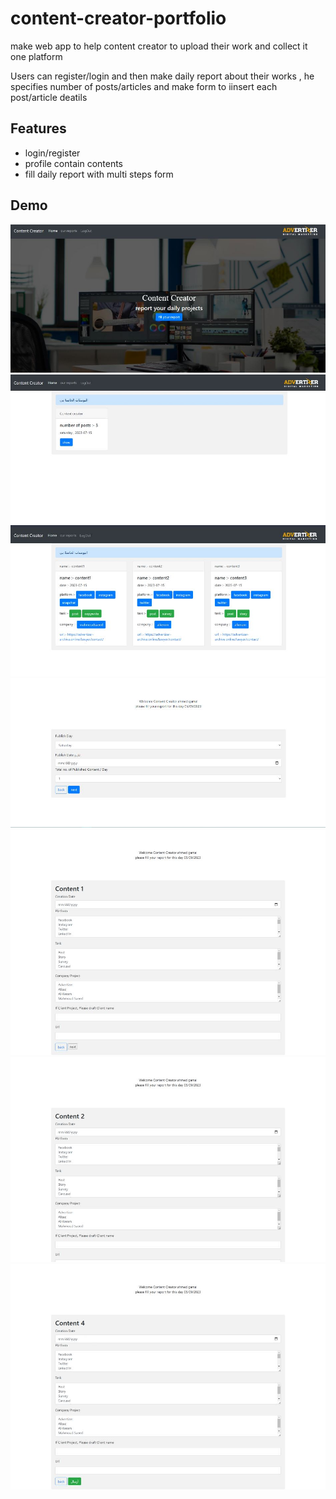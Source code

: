 <h1> content-creator-portfolio </h1>
<p>make web app to help content creator to upload their work and collect it one platform</p>

<p>Users can register/login and then make daily report about their works , he specifies number of posts/articles and make form to iinsert each post/article deatils</p>

<h2>Features</h2>
<ul>
  <li>login/register</li>
  <li>profile contain contents</li>
  <li>fill daily report with multi steps form</li>
</ul>

<h2>Demo</h2>
<img src="https://github.com/ahmedgamal1254/content-creator-portfolio/blob/4af541b59ffedbf69a0cae302d1e9cb4e6e208e3/1.jpg" />
<img src="https://github.com/ahmedgamal1254/content-creator-portfolio/blob/4af541b59ffedbf69a0cae302d1e9cb4e6e208e3/2.jpg" />
<img src="https://github.com/ahmedgamal1254/content-creator-portfolio/blob/4af541b59ffedbf69a0cae302d1e9cb4e6e208e3/3.jpg" />
<img src="https://github.com/ahmedgamal1254/content-creator-portfolio/blob/4af541b59ffedbf69a0cae302d1e9cb4e6e208e3/4.jpg" />
<img src="https://github.com/ahmedgamal1254/content-creator-portfolio/blob/4af541b59ffedbf69a0cae302d1e9cb4e6e208e3/5.jpg" />
<img src="https://github.com/ahmedgamal1254/content-creator-portfolio/blob/4af541b59ffedbf69a0cae302d1e9cb4e6e208e3/6.jpg" />
<img src="https://github.com/ahmedgamal1254/content-creator-portfolio/blob/4af541b59ffedbf69a0cae302d1e9cb4e6e208e3/7.jpg" />
